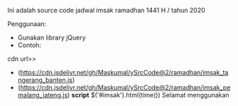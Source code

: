 Ini adalah source code jadwal imsak ramadhan 1441 H / tahun 2020

Penggunaan:
- Gunakan library jQuery
- Contoh:

*<div id="imsak"></div>*
cdn url>>
- (https://cdn.jsdelivr.net/gh/Maskumal/ySrcCode@2/ramadhan/imsak_tangerang_banten.js)
- (https://cdn.jsdelivr.net/gh/Maskumal/ySrcCode@2/ramadhan/imsak_pemalang_jateng.js)
**script**
$('#imsak').html(time())
Selamat menggunakan
